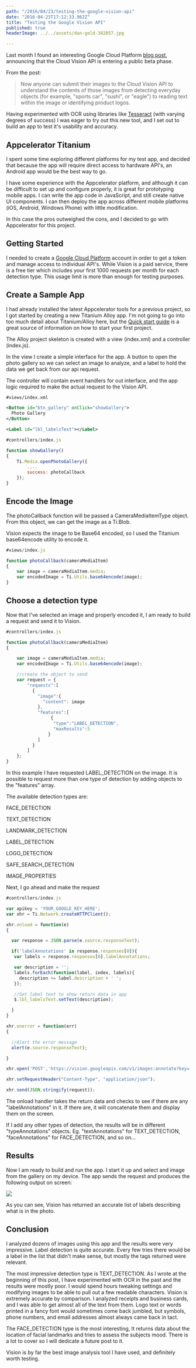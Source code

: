 ```yaml
---
path: "/2016/04/23/testing-the-google-vision-api"
date: "2016-04-23T17:12:33.962Z"
title: "Testing the Google Vision API"
published: true
headerImage: ../../assets/dan-gold-382057.jpg

---
```


Last month I found an interesting Google Cloud Platform [blog post](https://cloudplatform.googleblog.com/2016/02/Google-Cloud-Vision-API-enters-beta-open-to-all-to-try.html "Google Vision API"), announcing that the Cloud Vision API is entering a public beta phase.

From the post:

>Now anyone can submit their images to the Cloud Vision API to understand the contents of those images from detecting everyday objects (for example, "sports car", "sushi", or "eagle") to reading text within the image or identifying product logos.

Having experimented with OCR using libraries like [Tesseract](https://github.com/tesseract-ocr/tesseract "Tesseract Git Repository") (with varying degrees of success) I was eager to try out this new tool, and I set out to build an app to test it's usability and accuracy.

<!-- more -->

## Appcelerator Titanium

I spent some time exploring different platforms for my test app, and decided that because the app will require direct access to hardware API's, an Android app would be the best way to go.

I have some experience with the Appcelerator platform, and although it can be difficult to set up and configure properly, it is great for prototyping mobile apps. I can write the app code in JavaScript, and still create native UI components. I can then deploy the app across different mobile platforms (iOS, Android, Windows Phone) with little modification.

In this case the pros outweighed the cons, and I decided to go with Appcelerator for this project.

## Getting Started

I needed to create a [Google Cloud Platform](https://cloud.google.com/ "Google Cloud Platform") account in order to get a token and manage access to individual API's. While Vision is a paid service, there is a free tier which includes your first 1000 requests per month for each detection type. This usage limit is more than enough for testing purposes.

## Create a Sample App

I had already installed the latest Appcelerator tools for a previous project, so I got started by creating a new Titanium Alloy app. I'm not going to go into too much detail about Titanium/Alloy here, but the [Quick start guide](https://docs.appcelerator.com/platform/latest/#!/guide/Quick_Start "Appcelerator Quick Start") is a great source of information on how to start your first project.

The Alloy project skeleton is created with a view (index.xml) and a controller (index.js).

In the view I create a simple interface for the app. A button to open the photo gallery so we can select an image to analyze, and a label to hold the data we get back from our api request.

The controller will contain event handlers for out interface, and the app logic required to make the actual request to the Vision API.



```xml
#views/index.xml

<Button id="btn_gallery" onClick="showGallery">
  Photo Gallery
</Button>

<Label id="lbl_labelsText"></Label>

```
```javascript
#controllers/index.js

function showGallery()
{
    Ti.Media.openPhotoGallery({
        ....
        success: photoCallback
    });
}
```

## Encode the Image

The photoCallback function will be passed a CameraMediaItemType object. From this object, we can get the image as a Ti.Blob.

Vision expects the image to be Base64 encoded, so I used the Titanium base64encode utility to encode it.

```javascript
#views/index.js

function photoCallback(cameraMediaItem)
{
    var image = cameraMediaItem.media;
    var encodedImage = Ti.Utils.base64encode(image);
}
```

## Choose a detection type

Now that I've selected an image and properly encoded it, I am ready to build a request and send it to Vision.

```javascript
#controllers/index.js

function photoCallback(cameraMediaItem)
{

    var image = cameraMediaItem.media;
    var encodedImage = Ti.Utils.base64encode(image);

    //create the object to send
    var request = {
        "requests":[
          {
            "image":{
              "content": image
            },
            "features":[
                 {
                  "type":"LABEL_DETECTION",
                  "maxResults":5
                }
            ]
          }
        ]
    };
}

```

In this example I have requested LABEL_DETECTION on the image. It is possible to request more than one type of detection by adding objects to the "features" array.

The available detection types are:

FACE\_DETECTION

TEXT\_DETECTION

LANDMARK\_DETECTION

LABEL\_DETECTION

LOGO\_DETECTION

SAFE\_SEARCH\_DETECTION

IMAGE\_PROPERTIES

Next, I go ahead and make the request

```javascript
#controllers/index.js

var apikey = 'YOUR_GOOGLE_KEY_HERE';
var xhr = Ti.Network.createHTTPClient();

xhr.onload = function(e)
{

  var response = JSON.parse(e.source.responseText);

  if('labelAnnotations' in response.responses[0]){
   var labels = response.responses[0].labelAnnotations;

   var description = '';
   labels.forEach(function(label, index, labels){
     description += label.description + ' ';
   });

   //Set label text to show return data in app
   $.lbl_labelsText.setText(description);

  }
}

xhr.onerror = function(err)
{

  //Alert the error message
  alert(e.source.responseText);

}

xhr.open('POST','https://vision.googleapis.com/v1/images:annotate?key=' + apikey);

xhr.setRequestHeader("Content-Type", "application/json");

xhr.send(JSON.stringify(request));
```

The onload handler takes the return data and checks to see if there are any "labelAnnotations" in it. If there are, it will concatenate them and display them on the screen.

If I add any other types of detection, the results will be in different "typeAnnotations" objects.  Eg. "textAnnotations" for TEXT\_DETECTION, "faceAnnotations" for FACE\_DETECTION, and so on...

## Results

Now I am ready to build and run the app. I start it up and select and image from the gallery on my device. The app sends the request and produces the following output on screen:

<img src="https://jeremylaw.ca/wp-content/uploads/2017/05/Screenshot_2016-03-22-22-11-14.png" />

As you can see, Vision has returned an accurate list of labels describing what is in the photo.

## Conclusion

I analyzed dozens of images using this app and the results were very impressive. Label detection is quite accurate. Every few tries there would be a label in the list that didn't make sense, but mostly the tags returned were relevant.

The most impressive detection type is TEXT_DETECTION. As I wrote at the beginning of this post, I have experimented with OCR in the past and the results were mostly poor. I would spend hours tweaking settings and modifying images to be able to pull out a few readable characters. Vision is extremely accurate by comparison. I analyzed receipts and business cards, and I was able to get almost all of the text from them. Logo text or words printed in a fancy font would sometimes come back jumbled, but symbols, phone numbers, and email addresses almost always came back in tact.

The FACE_DETECTION type is the most interesting, It returns data about the location of facial landmarks and tries to assess the subjects mood. There is a lot to cover so I will dedicate a future post to it.

Vision is by far the best image analysis tool I have used, and definitely worth testing.